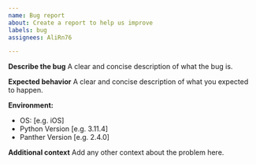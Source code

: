 ```yaml
---
name: Bug report
about: Create a report to help us improve
labels: bug
assignees: AliRn76

---
```


**Describe the bug**
A clear and concise description of what the bug is.

**Expected behavior**
A clear and concise description of what you expected to happen.

**Environment:**
 - OS: [e.g. iOS]
 - Python Version [e.g. 3.11.4]
 - Panther Version [e.g. 2.4.0]

**Additional context**
Add any other context about the problem here.
